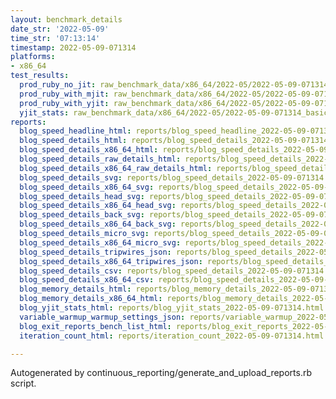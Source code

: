 ```yaml
---
layout: benchmark_details
date_str: '2022-05-09'
time_str: '07:13:14'
timestamp: 2022-05-09-071314
platforms:
- x86_64
test_results:
  prod_ruby_no_jit: raw_benchmark_data/x86_64/2022-05/2022-05-09-071314_basic_benchmark_prod_ruby_no_jit.json
  prod_ruby_with_mjit: raw_benchmark_data/x86_64/2022-05/2022-05-09-071314_basic_benchmark_prod_ruby_with_mjit.json
  prod_ruby_with_yjit: raw_benchmark_data/x86_64/2022-05/2022-05-09-071314_basic_benchmark_prod_ruby_with_yjit.json
  yjit_stats: raw_benchmark_data/x86_64/2022-05/2022-05-09-071314_basic_benchmark_yjit_stats.json
reports:
  blog_speed_headline_html: reports/blog_speed_headline_2022-05-09-071314.html
  blog_speed_details_html: reports/blog_speed_details_2022-05-09-071314.html
  blog_speed_details_x86_64_html: reports/blog_speed_details_2022-05-09-071314.x86_64.html
  blog_speed_details_raw_details_html: reports/blog_speed_details_2022-05-09-071314.raw_details.html
  blog_speed_details_x86_64_raw_details_html: reports/blog_speed_details_2022-05-09-071314.x86_64.raw_details.html
  blog_speed_details_svg: reports/blog_speed_details_2022-05-09-071314.svg
  blog_speed_details_x86_64_svg: reports/blog_speed_details_2022-05-09-071314.x86_64.svg
  blog_speed_details_head_svg: reports/blog_speed_details_2022-05-09-071314.head.svg
  blog_speed_details_x86_64_head_svg: reports/blog_speed_details_2022-05-09-071314.x86_64.head.svg
  blog_speed_details_back_svg: reports/blog_speed_details_2022-05-09-071314.back.svg
  blog_speed_details_x86_64_back_svg: reports/blog_speed_details_2022-05-09-071314.x86_64.back.svg
  blog_speed_details_micro_svg: reports/blog_speed_details_2022-05-09-071314.micro.svg
  blog_speed_details_x86_64_micro_svg: reports/blog_speed_details_2022-05-09-071314.x86_64.micro.svg
  blog_speed_details_tripwires_json: reports/blog_speed_details_2022-05-09-071314.tripwires.json
  blog_speed_details_x86_64_tripwires_json: reports/blog_speed_details_2022-05-09-071314.x86_64.tripwires.json
  blog_speed_details_csv: reports/blog_speed_details_2022-05-09-071314.csv
  blog_speed_details_x86_64_csv: reports/blog_speed_details_2022-05-09-071314.x86_64.csv
  blog_memory_details_html: reports/blog_memory_details_2022-05-09-071314.html
  blog_memory_details_x86_64_html: reports/blog_memory_details_2022-05-09-071314.x86_64.html
  blog_yjit_stats_html: reports/blog_yjit_stats_2022-05-09-071314.html
  variable_warmup_warmup_settings_json: reports/variable_warmup_2022-05-09-071314.warmup_settings.json
  blog_exit_reports_bench_list_html: reports/blog_exit_reports_2022-05-09-071314.bench_list.html
  iteration_count_html: reports/iteration_count_2022-05-09-071314.html

---
```

Autogenerated by continuous_reporting/generate_and_upload_reports.rb script.
